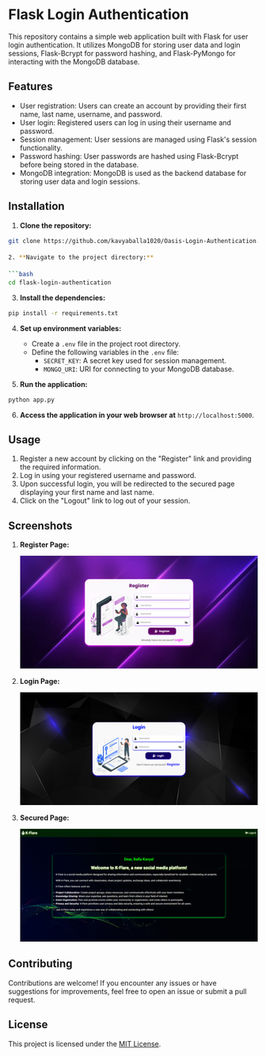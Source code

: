 # Flask Login Authentication

This repository contains a simple web application built with Flask for user login authentication. It utilizes MongoDB for storing user data and login sessions, Flask-Bcrypt for password hashing, and Flask-PyMongo for interacting with the MongoDB database.

## Features

- User registration: Users can create an account by providing their first name, last name, username, and password.
- User login: Registered users can log in using their username and password.
- Session management: User sessions are managed using Flask's session functionality.
- Password hashing: User passwords are hashed using Flask-Bcrypt before being stored in the database.
- MongoDB integration: MongoDB is used as the backend database for storing user data and login sessions.

## Installation

1. **Clone the repository:**

```bash
git clone https://github.com/kavyaballa1020/Oasis-Login-Authentication.git

2. **Navigate to the project directory:**

```bash
cd flask-login-authentication
```

3. **Install the dependencies:**

```bash
pip install -r requirements.txt
```

4. **Set up environment variables:**

   - Create a `.env` file in the project root directory.
   - Define the following variables in the `.env` file:
     - `SECRET_KEY`: A secret key used for session management.
     - `MONGO_URI`: URI for connecting to your MongoDB database.

5. **Run the application:**

```bash
python app.py
```

6. **Access the application in your web browser at** `http://localhost:5000`.

## Usage

1. Register a new account by clicking on the "Register" link and providing the required information.
2. Log in using your registered username and password.
3. Upon successful login, you will be redirected to the secured page displaying your first name and last name.
4. Click on the "Logout" link to log out of your session.

## Screenshots

1. **Register Page:**

   ![Register Page](Screenshots/Login%20Authentication%20-%201.PNG)

2. **Login Page:**

   ![Login Page](Screenshots/Login%20Authentication%20-%202.PNG)

3. **Secured Page:**

   ![Secured Page](Screenshots/Login%20Authentication%20-%203.PNG)

## Contributing

Contributions are welcome! If you encounter any issues or have suggestions for improvements, feel free to open an issue or submit a pull request.

## License

This project is licensed under the [MIT License](LICENSE).
```